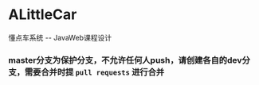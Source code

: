 # ALittleCar
懂点车系统 -- JavaWeb课程设计


### master分支为保护分支，不允许任何人push，请创建各自的dev分支，需要合并时提 `pull requests` 进行合并
